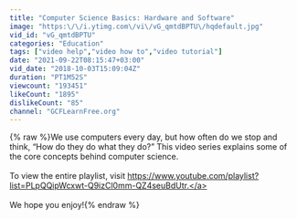 ```yaml
---
title: "Computer Science Basics: Hardware and Software"
image: "https:\/\/i.ytimg.com\/vi\/vG_qmtdBPTU\/hqdefault.jpg"
vid_id: "vG_qmtdBPTU"
categories: "Education"
tags: ["video help","video how to","video tutorial"]
date: "2021-09-22T08:15:47+03:00"
vid_date: "2018-10-03T15:09:04Z"
duration: "PT1M52S"
viewcount: "193451"
likeCount: "1895"
dislikeCount: "85"
channel: "GCFLearnFree.org"
---
```

{% raw %}We use computers every day, but how often do we stop and think, “How do they do what they do?” This video series explains some of the core concepts behind computer science.<br /><br />To view the entire playlist, visit <a rel="nofollow" target="blank" href="https://www.youtube.com/playlist?list=PLpQQipWcxwt-Q9izCl0mm-QZ4seuBdUtr.">https://www.youtube.com/playlist?list=PLpQQipWcxwt-Q9izCl0mm-QZ4seuBdUtr.</a><br /><br />We hope you enjoy!{% endraw %}
